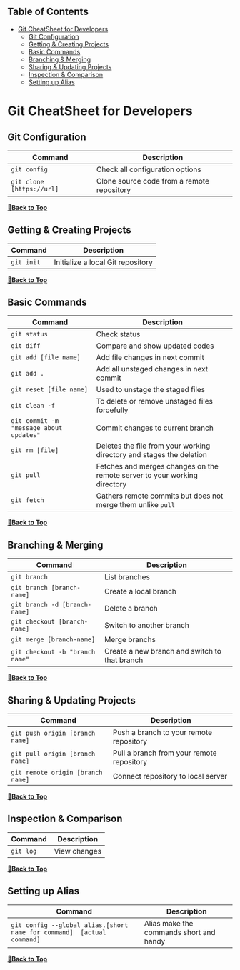 Table of Contents
---

- [Git CheatSheet for Developers](#git-cheatsheet-for-developers)
  - [Git Configuration](#git-configuration)
  - [Getting & Creating Projects](#getting--creating-projects)
  - [Basic Commands](#basic-commands)
  - [Branching & Merging](#branching--merging)
  - [Sharing & Updating Projects](#sharing--updating-projects)
  - [Inspection & Comparison](#inspection--comparison)
  - [Setting up Alias](#setting-up-alias)

# Git CheatSheet for Developers

## Git Configuration

| Command | Description |
| ------- | ----------- |
| `git config` | Check all configuration options |
| `git clone [https://url]` | Clone source code from a remote repository |

**[🔼Back to Top](#table-of-contents)**

## Getting & Creating Projects

| Command | Description |
| ------- | ----------- |
| `git init` | Initialize a local Git repository |

**[🔼Back to Top](#table-of-contents)**

## Basic Commands

| Command | Description |
| ------- | ----------- |
| `git status` | Check status |
| `git diff` | Compare and show updated codes |
| `git add [file name]` | Add file changes in next commit |
| `git add .` | Add all unstaged changes in next commit |
| `git reset [file name]` | Used to unstage the staged files |
| `git clean -f` | To delete or remove unstaged files forcefully |
| `git commit -m "message about updates"` | Commit changes to current branch |
| `git rm [file]` | Deletes the file from your working directory and stages the deletion |
| `git pull` | Fetches and merges changes on the remote server to your working directory |
| `git fetch` | Gathers remote commits but does not merge them unlike `pull` |


**[🔼Back to Top](#table-of-contents)**

## Branching & Merging

| Command | Description |
| ------- | ----------- |
| `git branch` | List branches |
| `git branch [branch-name]` | Create a local branch |
| `git branch -d [branch-name]` | Delete a branch |
| `git checkout [branch-name]` | Switch to another branch |
| `git merge [branch-name]` | Merge branchs |
| `git checkout -b "branch name"` | Create a new branch and switch to that branch |

**[🔼Back to Top](#table-of-contents)**

## Sharing & Updating Projects

| Command | Description |
| ------- | ----------- |
| `git push origin [branch name]` | Push a branch to your remote repository |
| `git pull origin [branch name]` | Pull a branch from your remote repository |
| `git remote origin [branch name]` | Connect repository to local server |

**[🔼Back to Top](#table-of-contents)**

## Inspection & Comparison

| Command | Description |
| ------- | ----------- |
| `git log` | View changes |

**[🔼Back to Top](#table-of-contents)**

## Setting up Alias

| Command | Description |
| ------- | ----------- |
| `git config --global alias.[short name for command]  [actual command]` | Alias make the commands short and handy | (## ex:- git config --global alias.st status)

**[🔼Back to Top](#table-of-contents)**
